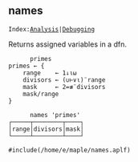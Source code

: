 <section>

# names

<code>Index:[Analysis](../analysis.html)|[Debugging](../debugging.html)</code>

</section>

<section class="function">

Returns assigned variables in a dfn.

```apl
      primes
primes ← {
    range    ← 1↓⍳⍵
    divisors ← (∪⊢∨⍳)¨range
    mask     ← 2=≢¨divisors
    mask/range
}

      names 'primes'
┌─────┬────────┬────┐
│range│divisors│mask│
└─────┴────────┴────┘
```

</section>

<section class="function">

```apl
#include(/home/e/maple/names.aplf)
```

</section>
